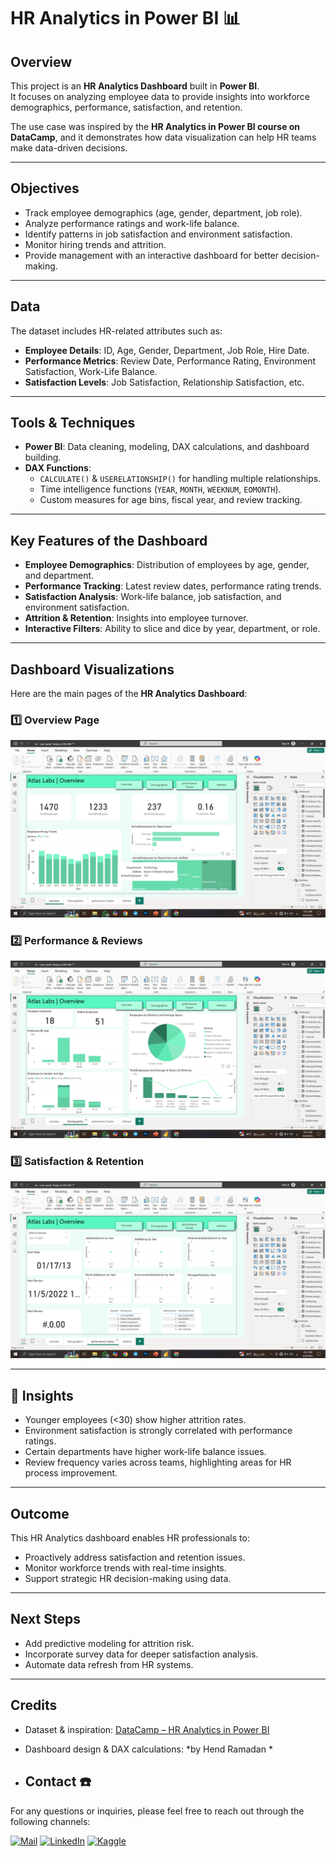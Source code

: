 # HR Analytics in Power BI 📊

## Overview
This project is an **HR Analytics Dashboard** built in **Power BI**.  
It focuses on analyzing employee data to provide insights into workforce demographics, performance, satisfaction, and retention.  

The use case was inspired by the **HR Analytics in Power BI course on DataCamp**, and it demonstrates how data visualization can help HR teams make data-driven decisions.  

---

## Objectives
- Track employee demographics (age, gender, department, job role).
- Analyze performance ratings and work-life balance.
- Identify patterns in job satisfaction and environment satisfaction.
- Monitor hiring trends and attrition.
- Provide management with an interactive dashboard for better decision-making.  

---

##  Data
The dataset includes HR-related attributes such as:
- **Employee Details**: ID, Age, Gender, Department, Job Role, Hire Date.
- **Performance Metrics**: Review Date, Performance Rating, Environment Satisfaction, Work-Life Balance.
- **Satisfaction Levels**: Job Satisfaction, Relationship Satisfaction, etc.

---

##  Tools & Techniques
- **Power BI**: Data cleaning, modeling, DAX calculations, and dashboard building.
- **DAX Functions**:  
  - `CALCULATE()` & `USERELATIONSHIP()` for handling multiple relationships.  
  - Time intelligence functions (`YEAR`, `MONTH`, `WEEKNUM`, `EOMONTH`).  
  - Custom measures for age bins, fiscal year, and review tracking.  

---

##  Key Features of the Dashboard
- **Employee Demographics**: Distribution of employees by age, gender, and department.
- **Performance Tracking**: Latest review dates, performance rating trends.
- **Satisfaction Analysis**: Work-life balance, job satisfaction, and environment satisfaction.
- **Attrition & Retention**: Insights into employee turnover.
- **Interactive Filters**: Ability to slice and dice by year, department, or role.

---

## Dashboard Visualizations
Here are the main pages of the **HR Analytics Dashboard**:

### 1️⃣ Overview Page
![Overview Dashboard Screenshot](https://github.com/HendRamadan1/-HR-Analytics-in-Power-BI/blob/main/Screenshot%20(2084).png)

### 2️⃣ Performance & Reviews
![Performance Dashboard Screenshot](https://github.com/HendRamadan1/-HR-Analytics-in-Power-BI/blob/main/Screenshot%20(2085).png)

### 3️⃣ Satisfaction & Retention
![Satisfaction Dashboard Screenshot](https://github.com/HendRamadan1/-HR-Analytics-in-Power-BI/blob/main/Screenshot%20(2086).png)

---

## 🚀 Insights
- Younger employees (<30) show higher attrition rates.  
- Environment satisfaction is strongly correlated with performance ratings.  
- Certain departments have higher work-life balance issues.  
- Review frequency varies across teams, highlighting areas for HR process improvement.  

---

## Outcome
This HR Analytics dashboard enables HR professionals to:
- Proactively address satisfaction and retention issues.  
- Monitor workforce trends with real-time insights.  
- Support strategic HR decision-making using data.  

---

## Next Steps
- Add predictive modeling for attrition risk.  
- Incorporate survey data for deeper satisfaction analysis.  
- Automate data refresh from HR systems.  

---

## Credits
- Dataset & inspiration: [DataCamp – HR Analytics in Power BI](https://www.datacamp.com/)  
- Dashboard design & DAX calculations: *by Hend Ramadan *

- ## Contact ☎️

For any questions or inquiries, please feel free to reach out through the following channels:

[![Mail](https://img.shields.io/badge/Email-D14836?style=for-the-badge&logo=gmail&logoColor=white)](mailto:hendtalba@gmail.com)
[![LinkedIn](https://img.shields.io/badge/LinkedIn-0077B5?style=for-the-badge&logo=linkedin&logoColor=white)](https://www.linkedin.com/in/hend-ramadan-72a9712a5)
[![Kaggle](https://img.shields.io/badge/Kaggle-20BEFF?style=for-the-badge&logo=Kaggle&logoColor=white)](https://www.kaggle.com/hannod)
